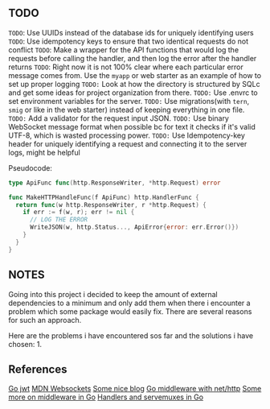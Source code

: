 ## TODO

`TODO`: Use UUIDs instead of the database ids for uniquely identifying users
`TODO`: Use idempotency keys to ensure that two identical requests do not conflict
`TODO`: Make a wrapper for the API functions that would log the requests before calling the handler, and then log the error after the handler returns
`TODO`: Right now it is not 100% clear where each particular error message comes from. Use the `myapp` or web starter as an example of how to set up proper logging
`TODO:` Look at how the directory is structured by SQLc and get some ideas for project organization from there.
`TODO:` Use .envrc to set environment variables for the server.
`TODO:` Use migrations(with `tern`, `smig` or like in the web starter) instead of keeping everything in one file.
`TODO:` Add a validator for the request input JSON.
`TODO:` Use binary WebSocket message format when possible bc for text it checks if it's valid UTF-8, which is wasted processing power.
`TODO:` Use Idempotency-key header for uniquely identifying a request and connecting it to the server logs, might be helpful

Pseudocode:

```go
type ApiFunc func(http.ResponseWriter, *http.Request) error

func MakeHTTPHandleFunc(f ApiFunc) http.HandlerFunc {
  return func(w http.ResponseWriter, r *http.Request) {
    if err := f(w, r); err != nil {
      // LOG THE ERROR
      WriteJSON(w, http.Status..., ApiError{error: err.Error()})
    }
  }
}
```

## NOTES

Going into this project i decided to keep the amount of external dependencies to a minimum and only add them when there i encounter a problem which some package would easily fix. There are several reasons for such an approach. 

Here are the problems i have encountered sos far and the solutions i have chosen:
1. 

## References

[Go jwt](https://github.com/anthdm/gobank/blob/master/api.go#L162)
[MDN Websockets](https://developer.mozilla.org/en-US/docs/Web/API/WebSockets_API/Writing_WebSocket_servers)
[Some nice blog](https://packagemain.tech)
[Go middleware with net/http](https://www.alexedwards.net/blog/making-and-using-middleware)
[Some more on middleware in Go](https://www.alexedwards.net/blog/making-and-using-middleware)
[Handlers and servemuxes in Go](https://www.alexedwards.net/blog/an-introduction-to-handlers-and-servemuxes-in-go)
